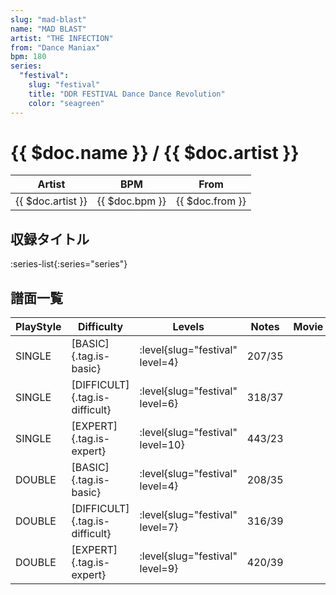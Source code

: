 ```yaml
---
slug: "mad-blast"
name: "MAD BLAST"
artist: "THE INFECTION"
from: "Dance Maniax"
bpm: 180
series:
  "festival":
    slug: "festival"
    title: "DDR FESTIVAL Dance Dance Revolution"
    color: "seagreen"
---
```


# {{ $doc.name }} / {{ $doc.artist }}

|Artist|BPM|From|
|------|---|----|
|{{ $doc.artist }}|{{ $doc.bpm }}|{{ $doc.from }}|

## 収録タイトル

:series-list{:series="series"}

## 譜面一覧

|PlayStyle|Difficulty|Levels|Notes|Movie|
|---------|----------|------|-----|-----|
|SINGLE|[BASIC]{.tag.is-basic}|:level{slug="festival" level=4}|207/35||
|SINGLE|[DIFFICULT]{.tag.is-difficult}|:level{slug="festival" level=6}|318/37||
|SINGLE|[EXPERT]{.tag.is-expert}|:level{slug="festival" level=10}|443/23||
|DOUBLE|[BASIC]{.tag.is-basic}|:level{slug="festival" level=4}|208/35||
|DOUBLE|[DIFFICULT]{.tag.is-difficult}|:level{slug="festival" level=7}|316/39||
|DOUBLE|[EXPERT]{.tag.is-expert}|:level{slug="festival" level=9}|420/39||

